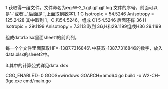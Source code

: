 1.获取得一组文件。文件命名为eg:W-2_1.gjf.gjf.gjf.log
  文件的序号，前面可以是'-'或者'_',后面是'.',上面取到数字1.
 1  C    Isotropic =    54.5246   Anisotropy =   125.2428
   其中取到 1，C 和54.5246，组成 C1 54.5246
后面还有
36  H    Isotropic =    29.1199   Anisotropy =     7.3113
  取到 36,H和29.1199组成H36 29.1199

组成data1.xlsx里面sheet1的前几列。

每一个个文件里面获取HF=-1387.7316846\  中获取-1387.7316846的数字，放入data.xlsx的sheet2中。

3.其中的计算公式详见data.xlsx

CGO_ENABLED=0 GOOS=windows GOARCH=amd64 go build -o W2-CH-3ge.exe cmd/main.go
